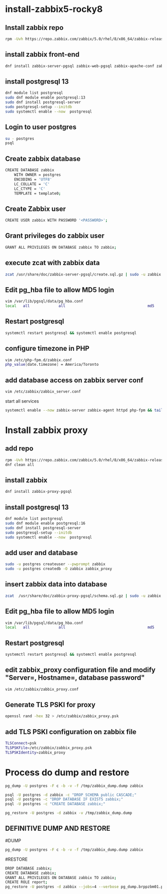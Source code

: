 # install-zabbix5-rocky8

## Install zabbix repo
```bash
rpm -Uvh https://repo.zabbix.com/zabbix/5.0/rhel/8/x86_64/zabbix-release-latest-5.0.el8.noarch.rpm
```
## install zabbix front-end 
```bash
dnf install zabbix-server-pgsql zabbix-web-pgsql zabbix-apache-conf zabbix-agent
```
## install postgresql 13
```bash
dnf module list postgresql
sudo dnf module enable postgresql:13
sudo dnf install postgresql-server
sudo postgresql-setup --initdb
sudo systemctl enable --now  postgresql
```
## Login to user postgres
```bash
su - postgres
psql
```
## Create zabbix database
```bash
CREATE DATABASE zabbix
    WITH OWNER = postgres
    ENCODING = 'UTF8'
    LC_COLLATE = 'C'
    LC_CTYPE = 'C'
    TEMPLATE = template0;
```
## Create Zabbix user
```bash
CREATE USER zabbix WITH PASSWORD '<PASSWORD>';
```
## Grant privileges do zabbix user
```bash
GRANT ALL PRIVILEGES ON DATABASE zabbix TO zabbix;
```

## execute zcat with zabbix data
```bash
zcat /usr/share/doc/zabbix-server-pgsql/create.sql.gz | sudo -u zabbix psql zabbix
```
## Edit pg_hba file to allow MD5 login
```bash
vim /var/lib/pgsql/data/pg_hba.conf
local   all             all                                     md5
```
## Restart postgresql
```bash
systemctl restart postgresql && systemctl enable postgresql
```
## configure timezone in PHP
```bash
vim /etc/php-fpm.d/zabbix.conf
php_value[date.timezone] = America/Toronto
```
## add database access on zabbix server conf 
```bash
vim /etc/zabbix/zabbix_server.conf
```

start all services
```bash
systemctl enable --now zabbix-server zabbix-agent httpd php-fpm && tail -f /var/log/zabbix/zabbix_server.log
```




# Install zabbix proxy


## add repo
```bash
rpm -Uvh https://repo.zabbix.com/zabbix/5.0/rhel/8/x86_64/zabbix-release-latest-5.0.el8.noarch.rpm
dnf clean all
```
## install zabbix
```bash
dnf install zabbix-proxy-pgsql
```
## install postgresql 13
```bash
dnf module list postgresql
sudo dnf module enable postgresql:16
sudo dnf install postgresql-server
sudo postgresql-setup --initdb
sudo systemctl enable --now  postgresql
```
## add user and database
```bash
sudo -u postgres createuser --pwprompt zabbix
sudo -u postgres createdb -O zabbix zabbix_proxy
```
## insert zabbix data into database
```bash
zcat  /usr/share/doc/zabbix-proxy-pgsql/schema.sql.gz | sudo -u zabbix psql zabbix_proxy
```
## Edit pg_hba file to allow MD5 login
```bash
vim /var/lib/pgsql/data/pg_hba.conf
local   all             all                                     md5
```
## Restart postgresql
```bash
systemctl restart postgresql && systemctl enable postgresql
```
## edit zabbix_proxy configuration file and modify "Server=, Hostname=, database password"
```bash
vim /etc/zabbix/zabbix_proxy.conf
```
## Generate TLS PSKI for proxy 
```bash
openssl rand -hex 32 > /etc/zabbix/zabbix_proxy.psk
```
## add TLS PSKI configuration on zabbix file
```bash
TLSConnect=psk
TLSPSKFile=/etc/zabbix/zabbix_proxy.psk
TLSPSKIdentity=zabbix_proxy
```

# Process do dump and restore
```bash
pg_dump -U postgres -F c -b -v -f /tmp/zabbix_dump.dump zabbix

psql -U postgres -d zabbix -c "DROP SCHEMA public CASCADE;"
psql -U postgres -c "DROP DATABASE IF EXISTS zabbix;"
psql -U postgres -c "CREATE DATABASE zabbix;"

pg_restore -U postgres -d zabbix -v /tmp/zabbix_dump.dump
```

## DEFINITIVE DUMP AND RESTORE
#DUMP
```bash
pg_dump -U postgres -F c -b -v -f /tmp/zabbix_dump.dump zabbix
```

#RESTORE
```bash
DROP DATABASE zabbix;
CREATE DATABASE zabbix;
GRANT ALL PRIVILEGES ON DATABASE zabbix TO zabbix;
CREATE ROLE report;
pg_restore -U postgres -d zabbix --jobs=4 --verbose pg_dump.brppzbm01.prd.dsg-internal.5432.zabbix.20250112_220001.custom
```
